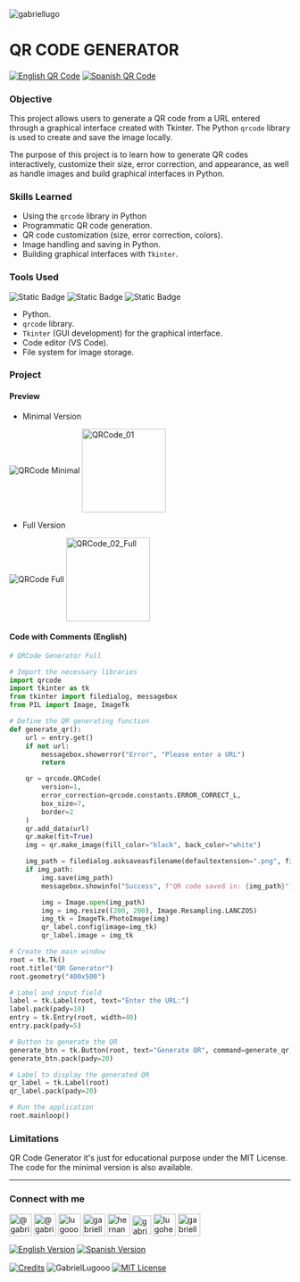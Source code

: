<img align="center" src="https://media.licdn.com/dms/image/v2/D4D16AQGUNxQ7NSC05A/profile-displaybackgroundimage-shrink_350_1400/profile-displaybackgroundimage-shrink_350_1400/0/1738695150340?e=1744243200&v=beta&t=oXX-ixT9bR3dJcYCLv4KBs5wjKFoeP0524kFGHQMYmQ" alt="gabriellugo" />

# QR CODE GENERATOR

<a href="https://github.com/GabrielLugooo/QR-Code" target="_blank" rel="noreferrer noopener"> <img align="center" src="https://img.shields.io/badge/English%20QR%20Code-000000" alt="English QR Code" /></a>
<a href="https://github.com/GabrielLugooo/QR-Code/blob/main/README%20Spanish.md" target="_blank" rel="noreferrer noopener"> <img align="center" src="https://img.shields.io/badge/Spanish%20QR%20Code-green" alt="Spanish QR Code" /></a>

### Objective

This project allows users to generate a QR code from a URL entered through a graphical interface created with Tkinter. The Python `qrcode` library is used to create and save the image locally.

The purpose of this project is to learn how to generate QR codes interactively, customize their size, error correction, and appearance, as well as handle images and build graphical interfaces in Python.

### Skills Learned

- Using the `qrcode` library in Python
- Programmatic QR code generation.
- QR code customization (size, error correction, colors).
- Image handling and saving in Python.
- Building graphical interfaces with `Tkinter`.

### Tools Used

![Static Badge](https://img.shields.io/badge/Python-000000?logo=python&logoSize=auto)
![Static Badge](https://img.shields.io/badge/TKinter-000000?logo=tkinter&logoSize=auto)
![Static Badge](https://img.shields.io/badge/QR%20Code-000000?logo=qrcode&logoSize=auto)

- Python.
- `qrcode` library.
- `Tkinter` (GUI development) for the graphical interface.
- Code editor (VS Code).
- File system for image storage.

### Project

#### Preview

- Minimal Version

<img align="center" src="https://i.imgur.com/ndyntln.jpeg" alt="QRCode Minimal" />
<img align="center" src="https://i.imgur.com/NMmyect.png" alt="QRCode_01" width="150" height="150" />

- Full Version

<img align="center" src="https://i.imgur.com/MeLvMDE.jpeg" alt="QRCode Full" />
<img align="center" src="https://i.imgur.com/NMmyect.png" alt="QRCode_02_Full" width="150" height="150" />

#### Code with Comments (English)

```python
# QRCode Generator Full

# Import the necessary libraries
import qrcode
import tkinter as tk
from tkinter import filedialog, messagebox
from PIL import Image, ImageTk

# Define the QR generating function
def generate_qr():
    url = entry.get()
    if not url:
        messagebox.showerror("Error", "Please enter a URL")
        return

    qr = qrcode.QRCode(
        version=1,
        error_correction=qrcode.constants.ERROR_CORRECT_L,
        box_size=7,
        border=2
    )
    qr.add_data(url)
    qr.make(fit=True)
    img = qr.make_image(fill_color="black", back_color="white")

    img_path = filedialog.asksaveasfilename(defaultextension=".png", filetypes=[("PNG files", "*.png")])
    if img_path:
        img.save(img_path)
        messagebox.showinfo("Success", f"QR code saved in: {img_path}")

        img = Image.open(img_path)
        img = img.resize((200, 200), Image.Resampling.LANCZOS)
        img_tk = ImageTk.PhotoImage(img)
        qr_label.config(image=img_tk)
        qr_label.image = img_tk

# Create the main window
root = tk.Tk()
root.title("QR Generator")
root.geometry("400x500")

# Label and input field
label = tk.Label(root, text="Enter the URL:")
label.pack(pady=10)
entry = tk.Entry(root, width=40)
entry.pack(pady=5)

# Button to generate the QR
generate_btn = tk.Button(root, text="Generate QR", command=generate_qr)
generate_btn.pack(pady=20)

# Label to display the generated QR
qr_label = tk.Label(root)
qr_label.pack(pady=20)

# Run the application
root.mainloop()
```

### Limitations

QR Code Generator it's just for educational purpose under the MIT License.
The code for the minimal version is also available.

---

<h3 align="left">Connect with me</h3>

<p align="left">
<a href="https://www.youtube.com/@gabriellugooo" target="_blank" rel="noreferrer noopener"> <img align="center" src="https://img.icons8.com/?size=50&id=55200&format=png" alt="@gabriellugooo" height="40" width="40" /></a>
<a href="http://www.tiktok.com/@gabriellugooo" target="_blank" rel="noreferrer noopener"> <img align="center" src="https://img.icons8.com/?size=50&id=118638&format=png" alt="@gabriellugooo" height="40" width="40" /></a>
<a href="https://instagram.com/lugooogabriel" target="_blank" rel="noreferrer noopener"> <img align="center" src="https://img.icons8.com/?size=50&id=32309&format=png" alt="lugooogabriel" height="40" width="40" /></a>
<a href="https://twitter.com/gabriellugo__" target="_blank" rel="noreferrer noopener"> <img align="center" src="https://img.icons8.com/?size=50&id=phOKFKYpe00C&format=png" alt="gabriellugo__" height="40" width="40" /></a>
<a href="https://www.linkedin.com/in/hernando-gabriel-lugo" target="_blank" rel="noreferrer noopener"> <img align="center" src="https://img.icons8.com/?size=50&id=8808&format=png" alt="hernando-gabriel-lugo" height="40" width="40" /></a>
<a href="https://github.com/GabrielLugooo" target="_blank" rel="noreferrer noopener"> <img align="center" src="https://img.icons8.com/?size=80&id=AngkmzgE6d3E&format=png" alt="gabriellugooo" height="34" width="34" /></a>
<a href="mailto:lugohernandogabriel@gmail.com"> <img align="center" src="https://img.icons8.com/?size=50&id=38036&format=png" alt="lugohernandogabriel@gmail.com" height="40" width="40" /></a>
<a href="https://linktr.ee/gabriellugooo" target="_blank" rel="noreferrer noopener"> <img align="center" src="https://simpleicons.org/icons/linktree.svg" alt="gabriellugooo" height="40" width="40" /></a>
</p>

<p align="left">
<a href="https://github.com/GabrielLugooo/GabrielLugooo/blob/main/README.md" target="_blank" rel="noreferrer noopener"> <img align="center" src="https://img.shields.io/badge/English%20Version-000000" alt="English Version" /></a>
<a href="https://github.com/GabrielLugooo/GabrielLugooo/blob/main/Readme%20Spanish.md" target="_blank" rel="noreferrer noopener"> <img align="center" src="https://img.shields.io/badge/Spanish%20Version-Green" alt="Spanish Version" /></a>
</p>

<a href="https://linktr.ee/gabriellugooo" target="_blank" rel="noreferrer noopener"> <img align="center" src="https://img.shields.io/badge/Credits-Gabriel%20Lugo-green" alt="Credits" /></a>
<img align="center" src="https://komarev.com/ghpvc/?username=GabrielLugoo&label=Profile%20views&color=green&base=2000" alt="GabrielLugooo" />
<a href="" target="_blank" rel="noreferrer noopener"> <img align="center" src="https://img.shields.io/badge/License-MIT-green" alt="MIT License" /></a>
